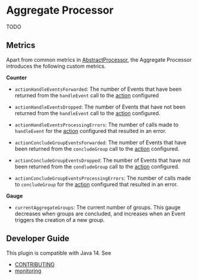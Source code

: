# Aggregate Processor

TODO

## Metrics

Apart from common metrics in [AbstractProcessor](https://github.com/opensearch-project/data-prepper/blob/main/data-prepper-api/src/main/java/com/amazon/dataprepper/model/processor/AbstractProcessor.java), the Aggregate Processor introduces the following custom metrics.

**Counter**

* `actionHandleEventsForwarded`: The number of Events that have been returned from the `handleEvent` call to the [action]() configured


* `actionHandleEventsDropped`: The number of Events that have not been returned from the `handleEvent` call to the [action]() configured.


* `actionHandleEventsProcessingErrors`: The number of calls made to `handleEvent` for the [action]() configured that resulted in an error.


* `actionConcludeGroupEventsForwarded`: The number of Events that have been returned from the `concludeGroup` call to the [action]() configured.


* `actionConcludeGroupEventsDropped`: The number of Events that have not been returned from the `condludeGroup` call to the [action]() configured.


* `actionConcludeGroupEventsProcessingErrors`: The number of calls made to `concludeGroup` for the [action]() configured that resulted in an error.

**Gauge**

* `currentAggregateGroups`: The current number of groups. This gauge decreases when groups are concluded, and increases when an Event triggers the creation of a new group.

## Developer Guide
This plugin is compatible with Java 14. See
- [CONTRIBUTING](https://github.com/opensearch-project/data-prepper/blob/main/CONTRIBUTING.md)
- [monitoring](https://github.com/opensearch-project/data-prepper/blob/main/docs/readme/monitoring.md)
